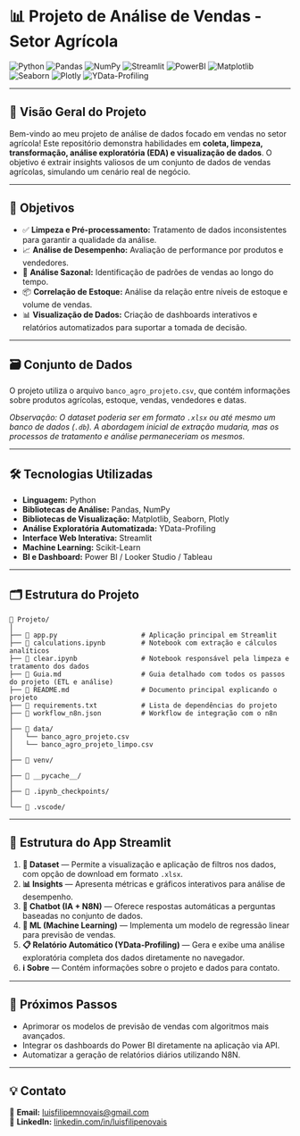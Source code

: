 # 📊 Projeto de Análise de Vendas - Setor Agrícola

![Python](https://img.shields.io/badge/Python-3776AB?logo=python&logoColor=white) ![Pandas](https://img.shields.io/badge/Pandas-150458?logo=pandas&logoColor=white) ![NumPy](https://img.shields.io/badge/NumPy-013243?logo=numpy&logoColor=white) ![Streamlit](https://img.shields.io/badge/Streamlit-FF4B4B?logo=streamlit&logoColor=white) ![PowerBI](https://img.shields.io/badge/Power%20BI-F2C811?logo=powerbi&logoColor=black) ![Matplotlib](https://img.shields.io/badge/Matplotlib-11557C?logo=matplotlib&logoColor=white) ![Seaborn](https://img.shields.io/badge/Seaborn-76B900?logo=seaborn&logoColor=white) ![Plotly](https://img.shields.io/badge/Plotly-3F4F75?logo=plotly&logoColor=white) ![YData-Profiling](https://img.shields.io/badge/YData_Profiling-00BFFF?logo=python&logoColor=white)

---

## 📖 Visão Geral do Projeto

Bem-vindo ao meu projeto de análise de dados focado em vendas no setor agrícola! Este repositório demonstra habilidades em **coleta, limpeza, transformação, análise exploratória (EDA) e visualização de dados**. O objetivo é extrair insights valiosos de um conjunto de dados de vendas agrícolas, simulando um cenário real de negócio.

---

## 🎯 Objetivos

- ✅ **Limpeza e Pré-processamento:** Tratamento de dados inconsistentes para garantir a qualidade da análise.
- 📈 **Análise de Desempenho:** Avaliação de performance por produtos e vendedores.
- 📅 **Análise Sazonal:** Identificação de padrões de vendas ao longo do tempo.
- 📦 **Correlação de Estoque:** Análise da relação entre níveis de estoque e volume de vendas.
- 📊 **Visualização de Dados:** Criação de dashboards interativos e relatórios automatizados para suportar a tomada de decisão.

---

## 🗃️ Conjunto de Dados

O projeto utiliza o arquivo `banco_agro_projeto.csv`, que contém informações sobre produtos agrícolas, estoque, vendas, vendedores e datas.

*Observação: O dataset poderia ser em formato `.xlsx` ou até mesmo um banco de dados (`.db`). A abordagem inicial de extração mudaria, mas os processos de tratamento e análise permaneceriam os mesmos.*

---

## 🛠️ Tecnologias Utilizadas

- **Linguagem:** Python
- **Bibliotecas de Análise:** Pandas, NumPy
- **Bibliotecas de Visualização:** Matplotlib, Seaborn, Plotly
- **Análise Exploratória Automatizada:** YData-Profiling
- **Interface Web Interativa:** Streamlit
- **Machine Learning:** Scikit-Learn
- **BI e Dashboard:** Power BI / Looker Studio / Tableau

---

## 🗂 Estrutura do Projeto

```
📁 Projeto/
│
├── 📄 app.py                     # Aplicação principal em Streamlit
├── 📄 calculations.ipynb         # Notebook com extração e cálculos analíticos
├── 📄 clear.ipynb                # Notebook responsável pela limpeza e tratamento dos dados
├── 📄 Guia.md                    # Guia detalhado com todos os passos do projeto (ETL e análise)
├── 📄 README.md                  # Documento principal explicando o projeto
├── 📄 requirements.txt           # Lista de dependências do projeto
├── 📄 workflow_n8n.json          # Workflow de integração com o n8n
│
├── 📁 data/                      
│   └── banco_agro_projeto.csv
│   └── banco_agro_projeto_limpo.csv
│
├── 📁 venv/                      
│
├── 📁 __pycache__/               
│
├── 📁 .ipynb_checkpoints/        
│
└── 📁 .vscode/                  
```

---

## 🧭 Estrutura do App Streamlit

1.  **📂 Dataset** — Permite a visualização e aplicação de filtros nos dados, com opção de download em formato `.xlsx`.
2.  **📊 Insights** — Apresenta métricas e gráficos interativos para análise de desempenho.
3.  **🤖 Chatbot (IA + N8N)** — Oferece respostas automáticas a perguntas baseadas no conjunto de dados.
4.  **🧠 ML (Machine Learning)** — Implementa um modelo de regressão linear para previsão de vendas.
5.  **📋 Relatório Automático (YData-Profiling)** — Gera e exibe uma análise exploratória completa dos dados diretamente no navegador.
6.  **ℹ️ Sobre** — Contém informações sobre o projeto e dados para contato.

---

## 🚀 Próximos Passos

- Aprimorar os modelos de previsão de vendas com algoritmos mais avançados.
- Integrar os dashboards do Power BI diretamente na aplicação via API.
- Automatizar a geração de relatórios diários utilizando N8N.

---

## 💡 Contato

📧 **Email:** luisfilipemnovais@gmail.com  
💼 **LinkedIn:** [linkedin.com/in/luisfilipenovais](https://linkedin.com/in/luisfilipenovais)